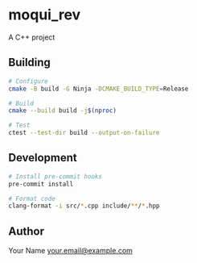 # moqui_rev

A C++ project

## Building

```bash
# Configure
cmake -B build -G Ninja -DCMAKE_BUILD_TYPE=Release

# Build
cmake --build build -j$(nproc)

# Test
ctest --test-dir build --output-on-failure
```

## Development

```bash
# Install pre-commit hooks
pre-commit install

# Format code
clang-format -i src/*.cpp include/**/*.hpp
```

## Author

Your Name <your.email@example.com>
